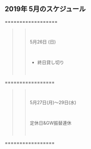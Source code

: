 ## 2019年 5月のスケジュール
 



 ==================

>>
>> <br/>
>>
>> 5月26日 (日)
>> 
>> <br/>
>>
>> - 終日貸し切り
>>
>>
>> <br/>
>>
>>

 =================

>>
>> <br/>
>>
>> 5月27日(月)〜29日(水)
>>
>> <br/>
>>
>> 定休日&GW振替連休
>>
>> <br/>
>>
>>

 =================


